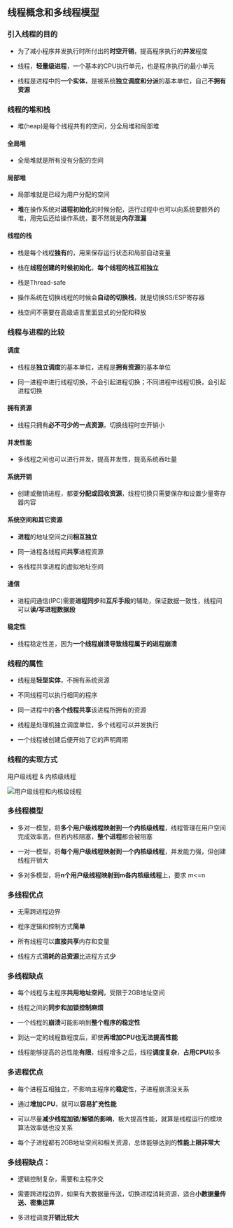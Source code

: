 ## 线程概念和多线程模型

### 引入线程的目的 

- 为了减小程序并发执行时所付出的**时空开销**，提高程序执行的**并发**程度

- 线程，**轻量级进程**，一个基本的CPU执行单元，也是程序执行的最小单元

- 线程是进程中的**一个实体**，是被系统**独立调度和分派**的基本单位，自己**不拥有资源**

### 线程的堆和栈

- 堆(heap)是每个线程共有的空间，分全局堆和局部堆

#### 全局堆

- 全局堆就是所有没有分配的空间

#### 局部堆

- 局部堆就是已经为用户分配的空间

- **堆**在操作系统对**进程初始化**的时候分配，运行过程中也可以向系统要额外的堆，用完后还给操作系统，要不然就是**内存泄漏**

#### 线程的栈

- 栈是每个线程**独有**的，用来保存运行状态和局部自动变量

- 栈在**线程创建的时候初始化**，**每个线程的栈互相独立**

- 栈是Thread-safe

- 操作系统在切换线程的时候会**自动的切换栈**，就是切换SS/ESP寄存器

- 栈空间不需要在高级语言里面显式的分配和释放

### 线程与进程的比较

#### 调度

- 线程是**独立调度**的基本单位，进程是**拥有资源**的基本单位

- 同一进程中进行线程切换，不会引起进程切换；不同进程中线程切换，会引起进程切换

#### 拥有资源

- 线程只拥有**必不可少的一点资源**，切换线程时空开销小

#### 并发性能

- 多线程之间也可以进行并发，提高并发性，提高系统吞吐量

#### 系统开销

- 创建或撤销进程，都要**分配或回收资源**，线程切换只需要保存和设置少量寄存器内容

#### 系统空间和其它资源

- **进程**的地址空间之间**相互独立**

- 同一进程各线程间**共享**进程资源

- 各线程共享进程的虚拟地址空间

#### 通信

- 进程间通信(IPC)需要**进程同步**和**互斥手段**的辅助，保证数据一致性，线程间可以**读/写进程数据段**

#### 稳定性

- 线程稳定性差，因为**一个线程崩溃导致线程属于的进程崩溃**

### 线程的属性

- 线程是**轻型实体**，不拥有系统资源

- 不同线程可以执行相同的程序

- 同一进程中的**各个线程共享**该进程所拥有的资源

- 线程是处理机独立调度单位，多个线程可以并发执行

- 一个线程被创建后便开始了它的声明周期

### 线程的实现方式

用户级线程 & 内核级线程

![用户级线程和内核级线程](https://github.com/YC-L/Postgraduate-examination/blob/Operating-System/imgs/%E7%94%A8%E6%88%B7%E7%BA%A7%E7%BA%BF%E7%A8%8B%E5%92%8C%E5%86%85%E6%A0%B8%E7%BA%A7%E7%BA%BF%E7%A8%8B.png "用户级线程和内核级线程")

### 多线程模型

- 多对一模型，将**多个用户级线程映射到一个内核级线程**，线程管理在用户空间完成效率高，但若内核阻塞，**整个进程**都会被阻塞

- 一对一模型，将**每个用户级线程映射到一个内核级线程**，并发能力强，但创建线程开销大

- 多对多模型，将**n个用户级线程映射到m各内核级线程**上，要求 m<=n

### 多线程优点

- 无需跨进程边界

- 程序逻辑和控制方式**简单**

- 所有线程可以**直接共享**内存和变量

- 线程方式**消耗的总资源**比进程方式**少**

### 多线程缺点

- 每个线程与主程序**共用地址空间**，受限于2GB地址空间

- 线程之间的**同步和加锁控制麻烦**

- 一个线程的**崩溃**可能影响到**整个程序的稳定性**

- 到达一定的线程数程度后，即使**再增加CPU也无法提高性能**

- 线程能够提高的总性能**有限**，线程增多之后，线程**调度复杂**，**占用CPU**较多

### 多进程优点

- 每个进程互相独立，不影响主程序的**稳定**性，子进程崩溃没关系

- 通过**增加CPU**，就可以**容易扩充性能**

- 可以尽量**减少线程加锁/解锁的影响**，极大提高性能，就算是线程运行的模块算法效率低也没关系 

- 每个子进程都有2GB地址空间和相关资源，总体能够达到的**性能上限非常大**

### 多线程缺点：

- 逻辑控制复杂，需要和主程序交

- 需要跨进程边界，如果有大数据量传送，切换进程消耗资源，适合**小数据量传送、密集运算** 

- 多进程调度**开销比较大**









